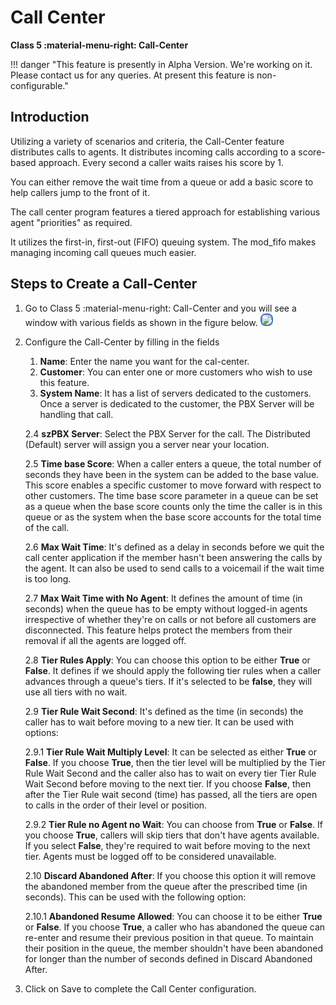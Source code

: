 # Call Center

**Class 5 :material-menu-right: Call-Center**

!!! danger "This feature is presently in Alpha Version. We're working on it. Please contact us for any queries. At present this feature is non-configurable."

## Introduction

Utilizing a variety of scenarios and criteria, the Call-Center feature distributes calls to agents. It distributes incoming calls according to a score-based approach. Every second a caller waits raises his score by 1.

You can either remove the wait time from a queue or add a basic score to help callers jump to the front of it.

The call center program features a tiered approach for establishing various agent "priorities" as required.

It utilizes the first-in, first-out (FIFO) queuing system. The mod_fifo makes managing incoming call queues much easier.

## Steps to Create a Call-Center

1. Go to Class 5 :material-menu-right: Call-Center and you will see a window with various fields as shown in the figure below. <img src= "/class5/img/callcenter.jpg" style="border: 2px solid #4472C4; border-radius: 8px;">

2. Configure the Call-Center by filling in the fields
   1. **Name**: Enter the name you want for the cal-center.
   2. **Customer**: You can enter one or more customers who wish to use this feature.
   3. **System Name**: It has a list of servers dedicated to the customers. Once a server is dedicated to the customer, the PBX Server will be handling that call.

    2.4 **szPBX Server**: Select the PBX Server for the call. The Distributed (Default) server will assign you a server near your location.

    2.5 **Time base Score**: When a caller enters a queue, the total number of seconds they have been in the system can be added to the base value. This score enables a specific customer to move forward with respect to other customers. The time base score parameter in a queue can be set as a queue when the base score counts only the time the caller is in this queue or as the system when the base score accounts for the total time of the call.

    2.6 **Max Wait Time**: It's defined as a delay in seconds before we quit the call center application if the member hasn't been answering the calls by the agent. It can also be used to send calls to a voicemail if the wait time is too long.

    2.7 **Max Wait Time with No Agent**: It defines the amount of time (in seconds) when the queue has to be empty without logged-in agents irrespective of whether they're on calls or not before all customers are disconnected. This feature helps protect the members from their removal if all the agents are logged off.

    2.8 **Tier Rules Apply**: You can choose this option to be either **True** or **False**. It defines if we should apply the following tier rules when a caller advances through a queue's tiers. If it's selected to be **false**, they will use all tiers with no wait.

    2.9 **Tier Rule Wait Second**: It's defined as the time (in seconds) the caller has to wait before moving to a new tier. It can be used with options:

    2.9.1 **Tier Rule Wait Multiply Level**: It can be selected as either **True** or **False**. If you choose **True**, then the tier level will be multiplied by the Tier Rule Wait Second and the caller also has to wait on every tier Tier Rule Wait Second before moving to the next tier. If you choose **False**, then after the Tier Rule wait second (time) has passed, all the tiers are open to calls in the order of their level or position.

    2.9.2 **Tier Rule no Agent no Wait**: You can choose from **True** or **False**. If you choose **True**, callers will skip tiers that don't have agents available. If you select **False**, they're required to wait before moving to the next tier. Agents must be logged off to be considered unavailable.

    2.10 **Discard Abandoned After**: If you choose this option it will remove the abandoned member from the queue after the prescribed time (in seconds). This can be used with the following option:

    2.10.1 **Abandoned Resume Allowed**: You can choose it to be either **True** or **False**. If you choose **True**, a caller who has abandoned the queue can re-enter and resume their previous position in that queue. To maintain their position in the queue, the member shouldn't have been abandoned for longer than the number of seconds defined in Discard Abandoned After.

3. Click on Save to complete the Call Center configuration.
